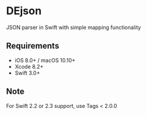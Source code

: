 # DEjson

JSON parser in Swift with simple mapping functionality

## Requirements

- iOS 8.0+ / macOS 10.10+
- Xcode 8.2+
- Swift 3.0+

## Note

For Swift 2.2 or 2.3 support, use Tags < 2.0.0


